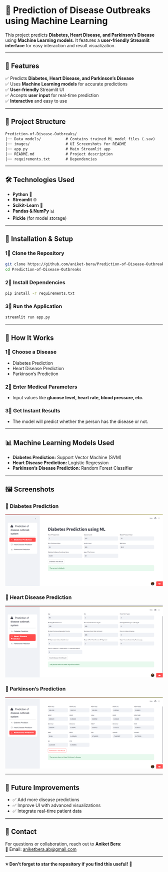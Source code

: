 # 🏥 Prediction of Disease Outbreaks using Machine Learning

This project predicts **Diabetes, Heart Disease, and Parkinson’s Disease** using **Machine Learning models**. It features a **user-friendly Streamlit interface** for easy interaction and result visualization.

---

## 📌 Features

✅ Predicts **Diabetes, Heart Disease, and Parkinson’s Disease**  
✅ Uses **Machine Learning models** for accurate predictions  
✅ **User-friendly** Streamlit UI  
✅ Accepts **user input** for real-time prediction  
✅ **Interactive** and easy to use  

---

## 💂️️ Project Structure
```
Prediction-of-Disease-Outbreaks/
│── Data_models/           # Contains trained ML model files (.sav)
│── images/                # UI Screenshots for README
│── app.py                 # Main Streamlit app
│── README.md              # Project description
│── requirements.txt       # Dependencies
```

---

## 🛠️ Technologies Used
- **Python** 🐍  
- **Streamlit** 🌐  
- **Scikit-Learn** 🤖  
- **Pandas & NumPy** 📊  
- **Pickle** (for model storage)  

---

## 🚀 Installation & Setup

### **1⃣ Clone the Repository**
```bash
git clone https://github.com/aniket-bera/Prediction-of-Disease-Outbreaks.git
cd Prediction-of-Disease-Outbreaks
```

### **2⃣ Install Dependencies**
```bash
pip install -r requirements.txt
```

### **3⃣ Run the Application**
```bash
streamlit run app.py
```

---

## 🏥 How It Works

### **1⃣ Choose a Disease**
- Diabetes Prediction  
- Heart Disease Prediction  
- Parkinson’s Prediction  

### **2⃣ Enter Medical Parameters**
- Input values like **glucose level, heart rate, blood pressure, etc.**

### **3⃣ Get Instant Results**
- The model will predict whether the person has the disease or not.

---

## 📊 Machine Learning Models Used
- **Diabetes Prediction:** Support Vector Machine (SVM)  
- **Heart Disease Prediction:** Logistic Regression  
- **Parkinson’s Disease Prediction:** Random Forest Classifier  

---

## 🖼️ Screenshots

### 🔹 **Diabetes Prediction**
![Diabetes Prediction](images/diabetes_prediction.png)

### 🔹 **Heart Disease Prediction**
![Heart Prediction](images/heart_disease_prediction.png)

### 🔹 **Parkinson’s Prediction**
![Parkinson’s Prediction](images/parkinsons_prediction.png)

---

## 📌 Future Improvements

- ✅ Add more disease predictions  
- ✅ Improve UI with advanced visualizations  
- ✅ Integrate real-time patient data  

---

## 💎 Contact
For questions or collaboration, reach out to **Aniket Bera**:  
💎 Email: [aniketbera.ab@gmail.com](mailto:aniketbera.ab@gmail.com)  

---

**⭐ Don’t forget to star the repository if you find this useful!** 🚀

